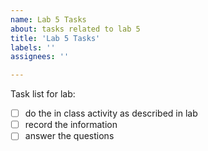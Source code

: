 ```yaml
---
name: Lab 5 Tasks
about: tasks related to lab 5
title: 'Lab 5 Tasks'
labels: ''
assignees: ''

---
```



Task list for lab:

- [ ] do the in class activity as described in lab
- [ ] record the information
- [ ] answer the questions
